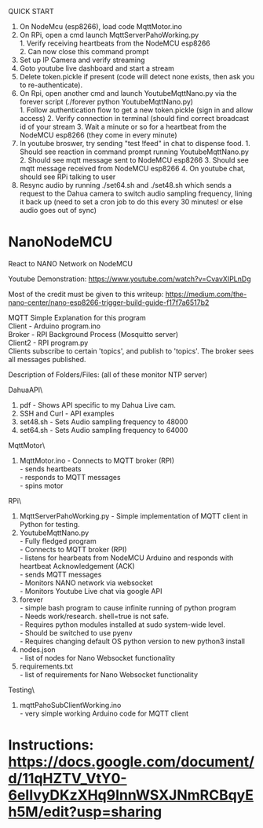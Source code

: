 QUICK START    
  1. On NodeMcu (esp8266), load code MqttMotor.ino    
  2. On RPi, open a cmd launch MqttServerPahoWorking.py    
    1. Verify receiving heartbeats from the NodeMCU esp8266   
    2. Can now close this command prompt 
  3. Set up IP Camera and verify streaming    
  4. Goto youtube live dashboard and start a stream    
  5. Delete token.pickle if present (code will detect none exists, then ask you to re-authenticate).    
  6. On Rpi, open another cmd and launch YoutubeMqttNano.py via the forever script (./forever python YoutubeMqttNano.py)    
    1. Follow authentication flow to get a new token.pickle (sign in and allow access)
    2. Verify connection in terminal (should find correct broadcast id of your stream
    3. Wait a minute or so for a heartbeat from the NodeMCU esp8266 (they come in every minute)
  7. In youtube broswer, try sending "test !feed" in chat to dispense food.
    1. Should see reaction in command prompt running YoutubeMqttNano.py
    2. Should see mqtt message sent to NodeMCU esp8266
    3. Should see mqtt message received from  NodeMCU esp8266
    4. On youtube chat, should see RPi talking to user
  8. Resync audio by running ./set64.sh and ./set48.sh which sends a request to the Dahua camera to switch audio sampling frequency, lining it back up (need to set a cron job to do this every 30 minutes! or else audio goes out of sync)


# NanoNodeMCU
React to NANO Network on NodeMCU

Youtube Demonstration: https://www.youtube.com/watch?v=CvavXIPLnDg

Most of the credit must be given to this writeup: https://medium.com/the-nano-center/nano-esp8266-trigger-build-guide-f17f7a6517b2

MQTT Simple Explanation for this program    
Client - Arduino program.ino    
Broker - RPI Background Process (Mosquitto server)    
Client2 - RPI program.py    
Clients subscribe to certain 'topics', and publish to 'topics'. The broker sees all messages published.    

Description of Folders/Files: (all of these monitor NTP server)    

DahuaAPI\    
  1. pdf - Shows API specific to my Dahua Live cam.    
  2. SSH and Curl - API examples    
  3. set48.sh - Sets Audio sampling frequency to 48000    
  4. set64.sh - Sets Audio sampling frequency to 64000    

MqttMotor\    
  1. MqttMotor.ino 
    - Connects to MQTT broker (RPI)    
    - sends heartbeats    
    - responds to MQTT messages    
    - spins motor    

RPi\    
  1. MqttServerPahoWorking.py 
    - Simple implementation of MQTT client in Python for testing.    
  2. YoutubeMqttNano.py     
    - Fully fledged program    
    - Connects to MQTT broker (RPI)    
    - listens for hearbeats from NodeMCU Arduino and responds with heartbeat Acknowledgement (ACK)    
    - sends MQTT messages    
    - Monitors NANO network via websocket    
    - Monitors Youtube Live chat via google API    
  3. forever    
    - simple bash program to cause infinite running of python program    
    - Needs work/research. shell=true is not safe.     
    - Requires python modules installed at sudo system-wide level.    
    - Should be switched to use pyenv    
    - Requires changing default OS python version to new python3 install    
  4. nodes.json    
    - list of nodes for Nano Websocket functionality    
  5. requirements.txt    
    - list of requirements for Nano Websocket functionality    
   
Testing\    
  1. mqttPahoSubClientWorking.ino    
    - very simple working Arduino code for MQTT client    



   
  

# Instructions: https://docs.google.com/document/d/11qHZTV_VtY0-6eIIvyDKzXHq9InnWSXJNmRCBqyEh5M/edit?usp=sharing
